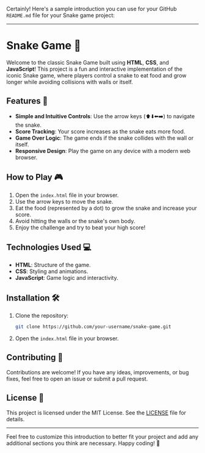 Certainly! Here's a sample introduction you can use for your GitHub `README.md` file for your Snake game project:

---

# Snake Game 🐍

Welcome to the classic Snake Game built using **HTML**, **CSS**, and **JavaScript**! This project is a fun and interactive implementation of the iconic Snake game, where players control a snake to eat food and grow longer while avoiding collisions with walls or itself.

## Features 🌟
- **Simple and Intuitive Controls**: Use the arrow keys (⬆️⬇️⬅️➡️) to navigate the snake.
- **Score Tracking**: Your score increases as the snake eats more food.
- **Game Over Logic**: The game ends if the snake collides with the wall or itself.
- **Responsive Design**: Play the game on any device with a modern web browser.

## How to Play 🎮
1. Open the `index.html` file in your browser.
2. Use the arrow keys to move the snake.
3. Eat the food (represented by a dot) to grow the snake and increase your score.
4. Avoid hitting the walls or the snake's own body.
5. Enjoy the challenge and try to beat your high score!

## Technologies Used 💻
- **HTML**: Structure of the game.
- **CSS**: Styling and animations.
- **JavaScript**: Game logic and interactivity.

## Installation 🛠️
1. Clone the repository:
   ```bash
   git clone https://github.com/your-username/snake-game.git
   ```
2. Open the `index.html` file in your browser.

## Contributing 🤝
Contributions are welcome! If you have any ideas, improvements, or bug fixes, feel free to open an issue or submit a pull request.

## License 📄
This project is licensed under the MIT License. See the [LICENSE](LICENSE) file for details.

---

Feel free to customize this introduction to better fit your project and add any additional sections you think are necessary. Happy coding! 🚀
